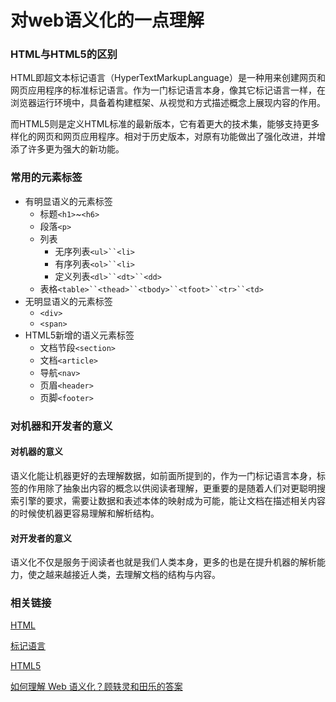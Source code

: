 # 对web语义化的一点理解

### HTML与HTML5的区别

HTML即超文本标记语言（HyperTextMarkupLanguage）是一种用来创建网页和网页应用程序的标准标记语言。作为一门标记语言本身，像其它标记语言一样，在浏览器运行环境中，具备着构建框架、从视觉和方式描述概念上展现内容的作用。

而HTML5则是定义HTML标准的最新版本，它有着更大的技术集，能够支持更多样化的网页和网页应用程序。相对于历史版本，对原有功能做出了强化改进，并增添了许多更为强大的新功能。

### 常用的元素标签

* 有明显语义的元素标签
	* 标题`<h1>`~`<h6>`
	* 段落`<p>`
	* 列表
		* 无序列表`<ul>``<li>`
		* 有序列表`<ol>``<li>`
		* 定义列表`<dl>``<dt>``<dd>`
	* 表格`<table>``<thead>``<tbody>``<tfoot>``<tr>``<td>`
* 无明显语义的元素标签
	* `<div>`
	* `<span>`	
* HTML5新增的语义元素标签
 	* 文档节段`<section>`
 	* 文档`<article>`
 	* 导航`<nav>`
 	* 页眉`<header>`
 	* 页脚`<footer>`

### 对机器和开发者的意义

#### 对机器的意义

语义化能让机器更好的去理解数据，如前面所提到的，作为一门标记语言本身，标签的作用除了抽象出内容的概念以供阅读者理解，更重要的是随着人们对更聪明搜索引擎的要求，需要让数据和表述本体的映射成为可能，能让文档在描述相关内容的时候使机器更容易理解和解析结构。

#### 对开发者的意义

语义化不仅是服务于阅读者也就是我们人类本身，更多的也是在提升机器的解析能力，使之越来越接近人类，去理解文档的结构与内容。

### 相关链接

[HTML](https://en.wikipedia.org/wiki/HTML)

[标记语言](https://en.wikipedia.org/wiki/Markup_language)

[HTML5](https://developer.mozilla.org/zh-CN/docs/Web/Guide/HTML/HTML5)

[如何理解 Web 语义化？顾轶灵和田乐的答案](https://www.zhihu.com/question/20455165)
